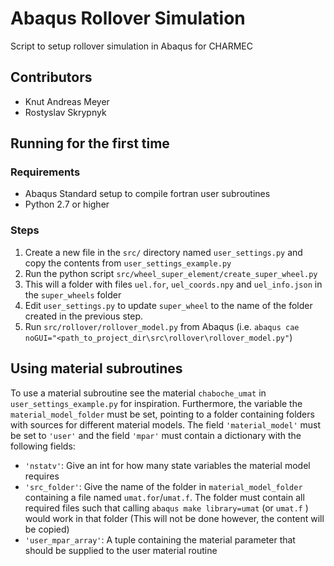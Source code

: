 [//]: # "To preview markdown file in Emacs type C-c C-c p"

# Abaqus Rollover Simulation
Script to setup rollover simulation in Abaqus for CHARMEC

## Contributors
* Knut Andreas Meyer 
* Rostyslav Skrypnyk

## Running for the first time 
### Requirements
* Abaqus Standard setup to compile fortran user subroutines
* Python 2.7 or higher

### Steps
1. Create a new file in the `src/` directory named `user_settings.py` and copy the contents from `user_settings_example.py`
2. Run the python script `src/wheel_super_element/create_super_wheel.py`
3. This will a folder with files `uel.for`, `uel_coords.npy` and `uel_info.json` in the `super_wheels` folder 
5. Edit `user_settings.py` to update `super_wheel` to the name of the folder created in the previous step. 
6. Run `src/rollover/rollover_model.py` from Abaqus (i.e. `abaqus cae noGUI="<path_to_project_dir\src\rollover\rollover_model.py"`)

## Using material subroutines

To use a material subroutine see the material `chaboche_umat` in `user_settings_example.py` for inspiration. Furthermore, the variable the `material_model_folder` must  be set, pointing to a folder containing folders with sources for different material models. The field `'material_model'` must be set to  `'user'` and the field `'mpar'` must contain a dictionary with the following fields:

* `'nstatv'`: Give an int for how many state variables the material model requires
* `'src_folder'`: Give the name of the folder in `material_model_folder` containing a file named `umat.for`/`umat.f`. The folder must contain all required files such that calling `abaqus make library=umat` (or `umat.f` ) would work in that folder (This will not be done however, the content will be copied)
* `'user_mpar_array'`: A tuple containing the material parameter that should be supplied to the user material routine

